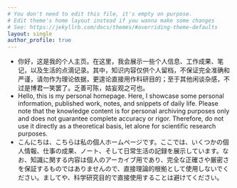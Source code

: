 ```yaml
---
# You don't need to edit this file, it's empty on purpose.
# Edit theme's home layout instead if you wanna make some changes
# See: https://jekyllrb.com/docs/themes/#overriding-theme-defaults
layout: single
author_profile: true
---
```


- 你好，这是我的个人主页。在这里，我会展示一些个人信息、工作成果、笔记，以及生活的点滴记录。其中，知识内容仅供个人留档，不保证完全准确和严谨，请勿作为理论依据，更遑论直接用作科研目的；至于其他闲谈杂感，不过是博君一笑罢了。乏善可陈，姑妄观之可也。
- Hello, this is my personal homepage. Here, I showcase some personal information, published work, notes, and snippets of daily life. Please note that the knowledge content is for personal archiving purposes only and does not guarantee complete accuracy or rigor. Therefore, do not use it directly as a theoretical basis, let alone for scientific research purposes.
- こんにちは、こちらは私の個人ホームページです。ここでは、いくつかの個人情報、仕事の成果、ノート、そして日常生活の記録を展示しています。なお、知識に関する内容は個人のアーカイブ用であり、完全な正確さや厳密さを保証するものではありませんので、直接理論的根拠として使用しないでください。ましてや、科学研究目的で直接使用することは避けてください。
